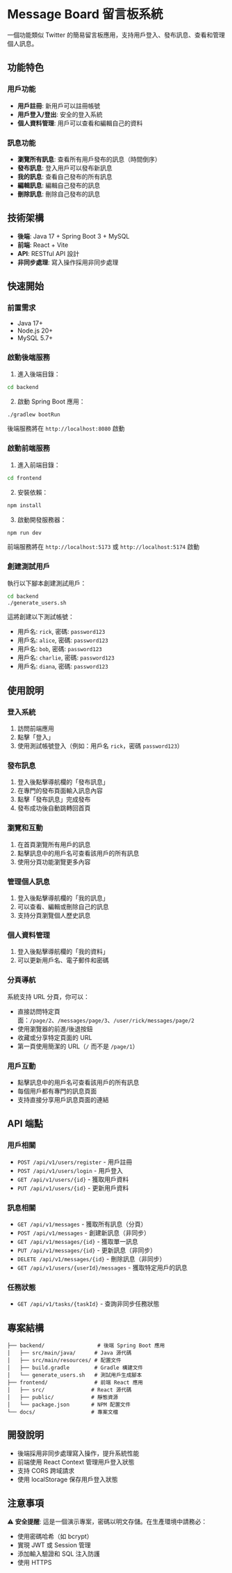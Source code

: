 # Message Board 留言板系統

一個功能類似 Twitter 的簡易留言板應用，支持用戶登入、發布訊息、查看和管理個人訊息。

## 功能特色

### 用戶功能
- **用戶註冊**: 新用戶可以註冊帳號
- **用戶登入/登出**: 安全的登入系統
- **個人資料管理**: 用戶可以查看和編輯自己的資料

### 訊息功能
- **瀏覽所有訊息**: 查看所有用戶發布的訊息（時間倒序）
- **發布訊息**: 登入用戶可以發布新訊息
- **我的訊息**: 查看自己發布的所有訊息
- **編輯訊息**: 編輯自己發布的訊息
- **刪除訊息**: 刪除自己發布的訊息

## 技術架構

- **後端**: Java 17 + Spring Boot 3 + MySQL
- **前端**: React + Vite
- **API**: RESTful API 設計
- **非同步處理**: 寫入操作採用非同步處理

## 快速開始

### 前置需求
- Java 17+
- Node.js 20+
- MySQL 5.7+

### 啟動後端服務

1. 進入後端目錄：
```bash
cd backend
```

2. 啟動 Spring Boot 應用：
```bash
./gradlew bootRun
```

後端服務將在 `http://localhost:8080` 啟動

### 啟動前端服務

1. 進入前端目錄：
```bash
cd frontend
```

2. 安裝依賴：
```bash
npm install
```

3. 啟動開發服務器：
```bash
npm run dev
```

前端服務將在 `http://localhost:5173` 或 `http://localhost:5174` 啟動

### 創建測試用戶

執行以下腳本創建測試用戶：
```bash
cd backend
./generate_users.sh
```

這將創建以下測試帳號：
- 用戶名: `rick`, 密碼: `password123`
- 用戶名: `alice`, 密碼: `password123`
- 用戶名: `bob`, 密碼: `password123`
- 用戶名: `charlie`, 密碼: `password123`
- 用戶名: `diana`, 密碼: `password123`

## 使用說明

### 登入系統
1. 訪問前端應用
2. 點擊「登入」
3. 使用測試帳號登入（例如：用戶名 `rick`，密碼 `password123`）

### 發布訊息
1. 登入後點擊導航欄的「發布訊息」
2. 在專門的發布頁面輸入訊息內容
3. 點擊「發布訊息」完成發布
4. 發布成功後自動跳轉回首頁

### 瀏覽和互動
1. 在首頁瀏覽所有用戶的訊息
2. 點擊訊息中的用戶名可查看該用戶的所有訊息
3. 使用分頁功能瀏覽更多內容

### 管理個人訊息
1. 登入後點擊導航欄的「我的訊息」
2. 可以查看、編輯或刪除自己的訊息
3. 支持分頁瀏覽個人歷史訊息

### 個人資料管理
1. 登入後點擊導航欄的「我的資料」
2. 可以更新用戶名、電子郵件和密碼

### 分頁導航
系統支持 URL 分頁，你可以：
- 直接訪問特定頁面：`/page/2`、`/messages/page/3`、`/user/rick/messages/page/2`
- 使用瀏覽器的前進/後退按鈕
- 收藏或分享特定頁面的 URL
- 第一頁使用簡潔的 URL（`/` 而不是 `/page/1`）

### 用戶互動
- 點擊訊息中的用戶名可查看該用戶的所有訊息
- 每個用戶都有專門的訊息頁面
- 支持直接分享用戶訊息頁面的連結

## API 端點

### 用戶相關
- `POST /api/v1/users/register` - 用戶註冊
- `POST /api/v1/users/login` - 用戶登入
- `GET /api/v1/users/{id}` - 獲取用戶資料
- `PUT /api/v1/users/{id}` - 更新用戶資料

### 訊息相關
- `GET /api/v1/messages` - 獲取所有訊息（分頁）
- `POST /api/v1/messages` - 創建新訊息（非同步）
- `GET /api/v1/messages/{id}` - 獲取單一訊息
- `PUT /api/v1/messages/{id}` - 更新訊息（非同步）
- `DELETE /api/v1/messages/{id}` - 刪除訊息（非同步）
- `GET /api/v1/users/{userId}/messages` - 獲取特定用戶的訊息

### 任務狀態
- `GET /api/v1/tasks/{taskId}` - 查詢非同步任務狀態

## 專案結構

```
├── backend/                 # 後端 Spring Boot 應用
│   ├── src/main/java/      # Java 源代碼
│   ├── src/main/resources/ # 配置文件
│   ├── build.gradle        # Gradle 構建文件
│   └── generate_users.sh   # 測試用戶生成腳本
├── frontend/               # 前端 React 應用
│   ├── src/               # React 源代碼
│   ├── public/            # 靜態資源
│   └── package.json       # NPM 配置文件
└── docs/                  # 專案文檔
```

## 開發說明

- 後端採用非同步處理寫入操作，提升系統性能
- 前端使用 React Context 管理用戶登入狀態
- 支持 CORS 跨域請求
- 使用 localStorage 保存用戶登入狀態

## 注意事項

⚠️ **安全提醒**: 這是一個演示專案，密碼以明文存儲。在生產環境中請務必：
- 使用密碼哈希（如 bcrypt）
- 實現 JWT 或 Session 管理
- 添加輸入驗證和 SQL 注入防護
- 使用 HTTPS